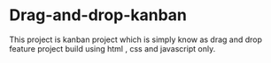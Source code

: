 # Drag-and-drop-kanban

This project is kanban project which is simply know as drag and drop feature project build using html , css and javascript only.
